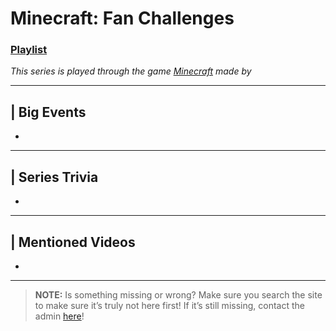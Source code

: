 # Minecraft: Fan Challenges
### [Playlist](https://www.youtube.com/playlist?list=PLwljWXtmIKiRUhf_a4eKRmTQXx8IKOO4o)
*This series is played through the game [Minecraft]() made by []()*

----

## | Big Events
- 

----

## | Series Trivia
- 

----
 
## | Mentioned Videos
- []()
 
----
 
> **NOTE:** Is something missing or wrong? Make sure you search the site to make sure it’s truly not here first! If it’s still missing, contact the admin [here](../chapter_2.md)!